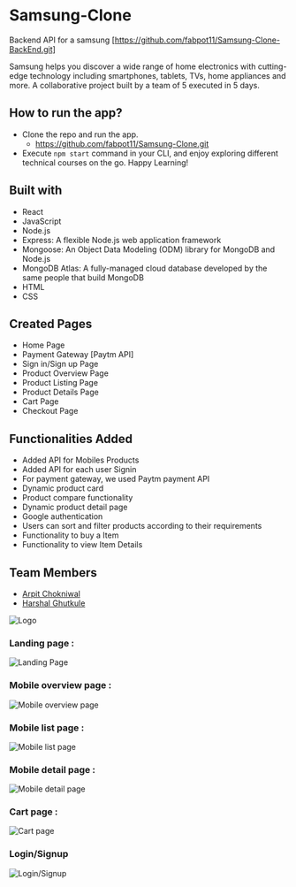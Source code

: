 # Samsung-Clone

Backend API for a samsung [https://github.com/fabpot11/Samsung-Clone-BackEnd.git]

Samsung helps you discover a wide range of home electronics with cutting-edge technology including smartphones, tablets, TVs, home appliances and more.
A collaborative project built by a team of 5 executed in 5 days.

## How to run the app?
- Clone the repo and run the app.
    - https://github.com/fabpot11/Samsung-Clone.git
- Execute `npm start` command in your CLI, and enjoy exploring different technical courses on the go. Happy Learning!
## Built with
- React
- JavaScript
- Node.js
- Express: A flexible Node.js web application framework
- Mongoose: An Object Data Modeling (ODM) library for MongoDB and Node.js
- MongoDB Atlas: A fully-managed cloud database developed by the same people that build MongoDB
- HTML
- CSS
## Created Pages
- Home Page
- Payment Gateway [Paytm API]
- Sign in/Sign up Page
- Product Overview Page
- Product Listing Page
- Product Details Page
- Cart Page
- Checkout Page
## Functionalities Added
- Added API for Mobiles Products
- Added API for each user Signin
- For payment gateway, we used Paytm payment API
- Dynamic product card
- Product compare functionality
- Dynamic product detail page
- Google authentication
- Users can sort and filter products according to their requirements
- Functionality to buy a Item
- Functionality to view Item Details


## Team Members
- [Arpit Chokniwal](https://github.com/fabpot11)
- [Harshal Ghutkule](https://github.com/HarshalGhutkule)



![Logo](https://images.samsung.com/is/image/samsung/assets/in/about-us/brand/logo/mo/360_197_1.png?$FB_TYPE_B_PNG$)

### Landing page :

![Landing Page](https://user-images.githubusercontent.com/95927895/161557841-e5475589-86cd-43ea-a30d-d9772f19a7d8.png)

### Mobile overview page :

![Mobile overview page](https://user-images.githubusercontent.com/95927895/161558582-801737c2-5fe0-4e54-b32c-af3cb9c85601.png)

### Mobile list page :

![Mobile list page](https://user-images.githubusercontent.com/95927895/161558905-5d20a0f7-41e3-445c-8a2c-32cd2ef53ad6.png)

### Mobile detail page :

![Mobile detail page](https://user-images.githubusercontent.com/95927895/161559121-a02275c0-02d8-4b57-9105-52a2a676b9d8.png)

### Cart page :

![Cart page](https://user-images.githubusercontent.com/95927895/161559232-32502684-60dd-4f53-ab2b-7f9a9f4a14a7.png)

### Login/Signup

![Login/Signup](https://user-images.githubusercontent.com/95927895/161559382-19922d55-56d0-491b-9470-32c5ee59f724.png)
